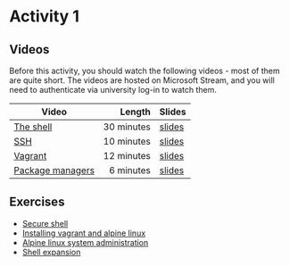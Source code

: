 # Activity 1

## Videos

Before this activity, you should watch the following videos - most of them are quite short. The videos are hosted on Microsoft Stream, and you will need to authenticate via university log-in to watch them.

| Video | Length | Slides |
|-------|-------:|--------|
| [The shell](https://web.microsoftstream.com/video/a55ff501-9e8d-4bb3-a00e-b680596b2de3) | 30 minutes | [slides](https://uob-my.sharepoint.com/:b:/g/personal/me17847_bristol_ac_uk/EbOfjsNY9SJAkEXbMb9WorcBAQMW0QuKthcQHRBDvru8eg?e=HWh7D1) |
| [SSH](https://web.microsoftstream.com/video/d2736b4b-80de-4740-9084-2ab458a9dbab) | 10 minutes | [slides](https://uob-my.sharepoint.com/:b:/g/personal/me17847_bristol_ac_uk/ERXOIS-oCUxMmOguGB0ctO8BSWKpCskLDBmWM3c6wrk90A?e=IobhBb) |
| [Vagrant](https://web.microsoftstream.com/video/373abf95-52ce-45d2-82d0-28250d300184) | 12 minutes | [slides](https://uob-my.sharepoint.com/:b:/g/personal/me17847_bristol_ac_uk/EW4-UCx2St1Gl8AGPwTuq4EBhNt7-KfnKhbewow6w3WuJQ?e=bJeh4g) |
| [Package managers](https://web.microsoftstream.com/video/9091bdf6-2242-4b43-b09e-9641f9401135) | 6 minutes | [slides](https://uob-my.sharepoint.com/:b:/g/personal/me17847_bristol_ac_uk/EUPLvl82HzRGi-nyhSdiBicBb7EBnouRVnT6RAKKyzhqKQ?e=Ow5cmt) |

 
## Exercises

  - [Secure shell](./ssh.md)
  - [Installing vagrant and alpine linux](./install.md)
  - [Alpine linux system administration](./admin.md)
  - [Shell expansion](./shell.md)
